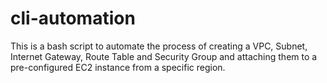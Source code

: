 # cli-automation
This is a bash script to automate the process of creating a VPC, Subnet, Internet Gateway, Route Table and Security Group and attaching them to a pre-configured EC2 instance from a specific region.
